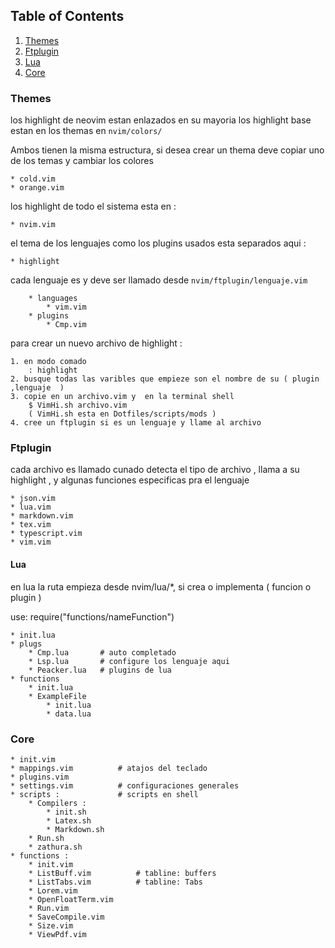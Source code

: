 ## Table of Contents
1. [Themes](#themes)
2. [Ftplugin](#ftplugin)
3. [Lua](#lua)
4. [Core](#core)

### Themes
los highlight de neovim estan enlazados en su mayoria
los highlight base estan en los themas en `nvim/colors/`

Ambos tienen la misma estructura, si desea crear un thema
deve copiar uno de los temas y cambiar los colores

    * cold.vim
    * orange.vim
los highlight de todo el sistema esta en :

    * nvim.vim

el tema de los lenguajes como los plugins usados 
esta separados aqui :

    * highlight

cada lenguaje es y deve ser llamado desde `nvim/ftplugin/lenguaje.vim`

        * languages  
            * vim.vim
        * plugins
            * Cmp.vim
para crear un nuevo archivo de highlight :

    1. en modo comado 
        : highlight
    2. busque todas las varibles que empieze son el nombre de su ( plugin ,lenguaje  ) 
    3. copie en un archivo.vim y  en la terminal shell
        $ VimHi.sh archivo.vim
        ( VimHi.sh esta en Dotfiles/scripts/mods )
    4. cree un ftplugin si es un lenguaje y llame al archivo

### Ftplugin
cada archivo es llamado cunado detecta el tipo de archivo ,
llama a su highlight ,
y algunas funciones especificas pra el lenguaje

    * json.vim
    * lua.vim
    * markdown.vim
    * tex.vim
    * typescript.vim
    * vim.vim


#### Lua 
en lua la ruta empieza desde nvim/lua/*,
si crea o implementa ( funcion o plugin ) 

use: require("functions/nameFunction")

    * init.lua
    * plugs
        * Cmp.lua       # auto completado 
        * Lsp.lua       # configure los lenguaje aqui
        * Peacker.lua   # plugins de lua 
    * functions
        * init.lua
        * ExampleFile
            * init.lua
            * data.lua
### Core  
    * init.vim
    * mappings.vim          # atajos del teclado
    * plugins.vim           
    * settings.vim          # configuraciones generales
    * scripts :             # scripts en shell
        * Compilers :       
            * init.sh
            * Latex.sh
            * Markdown.sh
        * Run.sh            
        * zathura.sh
    * functions :          
        * init.vim
        * ListBuff.vim          # tabline: buffers
        * ListTabs.vim          # tabline: Tabs
        * Lorem.vim         
        * OpenFloatTerm.vim     
        * Run.vim               
        * SaveCompile.vim       
        * Size.vim              
        * ViewPdf.vim



